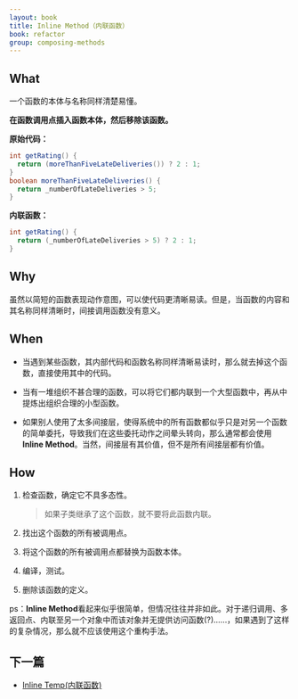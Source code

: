 ```yaml
---
layout: book
title: Inline Method（内联函数）
book: refactor
group: composing-methods
---
```


## What

一个函数的本体与名称同样清楚易懂。

**在函数调用点插入函数本体，然后移除该函数。**


**原始代码：**

```java
int getRating() {
  return (moreThanFiveLateDeliveries()) ? 2 : 1;
}
boolean moreThanFiveLateDeliveries() {
  return _numberOfLateDeliveries > 5;
}
```

**内联函数：**

```java
int getRating() {
  return (_numberOfLateDeliveries > 5) ? 2 : 1;
}
```

## Why

虽然以简短的函数表现动作意图，可以使代码更清晰易读。但是，当函数的内容和其名称同样清晰时，间接调用函数没有意义。

## When

* 当遇到某些函数，其内部代码和函数名称同样清晰易读时，那么就去掉这个函数，直接使用其中的代码。

* 当有一堆组织不甚合理的函数，可以将它们都内联到一个大型函数中，再从中提炼出组织合理的小型函数。

* 如果别人使用了太多间接层，使得系统中的所有函数都似乎只是对另一个函数的简单委托，导致我们在这些委托动作之间晕头转向，那么通常都会使用**Inline Method**。当然，间接层有其价值，但不是所有间接层都有价值。

## How

1. 检查函数，确定它不具多态性。
    
    > 如果子类继承了这个函数，就不要将此函数内联。

2. 找出这个函数的所有被调用点。

3. 将这个函数的所有被调用点都替换为函数本体。

4. 编译，测试。

5. 删除该函数的定义。


ps：**Inline Method**看起来似乎很简单，但情况往往并非如此。对于递归调用、多返回点、内联至另一个对象中而该对象并无提供访问函数(?)……，如果遇到了这样的复杂情况，那么就不应该使用这个重构手法。

## 下一篇

* [Inline Temp(内联函数)](inline-temp.md)